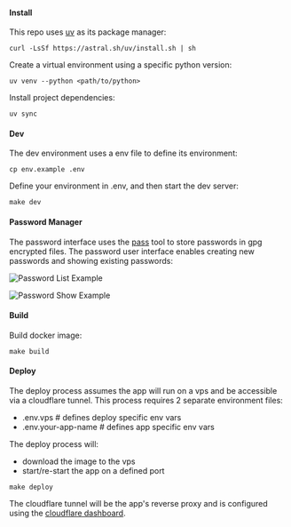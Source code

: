#### Install

This repo uses [uv](https://docs.astral.sh/uv/) as its package manager:

```
curl -LsSf https://astral.sh/uv/install.sh | sh
```

Create a virtual environment using a specific python version:

```
uv venv --python <path/to/python>
```

Install project dependencies:

```
uv sync
```


#### Dev

The dev environment uses a env file to define its environment:

```
cp env.example .env
```

Define your environment in .env, and then start the dev server:

```
make dev
```

#### Password Manager

The password interface uses the [pass](https://www.passwordstore.org/) tool to store passwords in gpg encrypted files.  The password user interface enables creating new passwords and showing existing passwords:

![Password List Example](https://ik.imagekit.io/notme001/readme/passw_list_example.png "passw list example")

![Password Show Example](https://ik.imagekit.io/notme001/readme/passw_show_example.png "passw show example")


#### Build

Build docker image:

```
make build
```


#### Deploy

The deploy process assumes the app will run on a vps and be accessible via a cloudflare tunnel.  This process requires 2 separate environment files:

- .env.vps # defines deploy specific env vars
- .env.your-app-name # defines app specific env vars


The deploy process will:

- download the image to the vps
- start/re-start the app on a defined port

```
make deploy
```

The cloudflare tunnel will be the app's reverse proxy and is configured using the [cloudflare dashboard](https://dash.cloudflare.com/).


